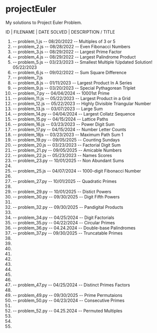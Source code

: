 # projectEuler

My solutions to Project Euler Problem. 

ID | FILENAME | DATE SOLVED | DESCRIPTION / TITLE

1. -- problem_1.js -- 08/20/2022 -- Multiples of 3 or 5  
2. -- problem_2.js -- 08/28/2022 -- Even Fibonacci Numbers 
3. -- problem_3.js -- 08/29/2022 -- Largest Prime Factor
4. -- problem_4.js -- 08/29/2022 -- Largest Palindrome Product
5. -- problem_5.js -- 03/23/2023 -- Smallest Multiple !Updated Solution! 05/22/2023
6. -- problem_6.js -- 09/02/2022 -- Sum Square Difference
7. -- problem_7.js 
8. -- problem_8.js -- 01/11/2023 -- Largest Product In A Series
9. -- problem_9.js -- 03/20/2023 -- Special Pythagorean Triplet
10. -- problem_7.py -- 04/04/2024 -- 10001st Prime
11. -- problem_11.js -- 05/22/2023 -- Largest Product in a Grid
12. -- problem_12.js -- 05/22/2023 -- Highly Divisible Triangular Number
13. -- problem_13.js -- 03/07/2023 -- Large Sum
14. -- problem_14.py -- 04/04/2024 -- Largest Collatz Sequence
15. -- problem_15.py -- 04/15/2024 -- Lattice Paths
16. -- problem_16.js -- 03/23/2023 -- Power Digit Sum
17. -- problem_17.py -- 04/15/2024 -- Number Letter Counts
18. -- problem_18js -- 03/23/2023 -- Maximum Path Sum 1
19. -- problem_19.py -- 09/05/2025 -- Counting Sundays 
20. -- problem_20.js -- 03/23/2023 -- Factorial Digit Sum
21. -- problem_21.py -- 09/05/2025 -- Amicable Numbers 
22. -- problem_22.js -- 05/23/2023 -- Names Scores
23. -- problem_23.py -- 10/01/2025 -- Non Abundant Sums
24. 
25. -- problem_25.js -- 04/07/2024 -- 1000-digit Fibonacci Number
26.
27. -- problem_27.py -- 10/01/2025 -- Quadratic Primes
28.
29. -- problem_29.py -- 10/01/2025 -- Distict Powers
30. -- problem_30.py -- 09/30/2025 -- Digit Fifth Powers
31.
32. -- problem_32.py -- 09/30/2025 -- Pandigital Products
33.
34. -- problem_34.py -- 04/25/2024 -- Digit Factorials
35. -- problem_35.py -- 04/22/2024 -- Circular Primes
36. -- problem_36.py -- 04.24.2024 -- Double-base Palindromes
37. -- problem_37.py -- 09/30/2025 -- Truncatable Primes
38.
39.
40.
41.
42.
43.
44.
45.
46.
47. -- problem_47.py -- 04/25/2024 -- Distinct Primes Factors
48.
49. -- problem_49.py -- 09/30/2025 -- Prime Permutaions
50. -- problem_50.py -- 04/23/2024 -- Consecutive Primes
51.
52. -- problem_52.py -- 04.25.2024 -- Permuted Multiples
52.
53.
54. 
